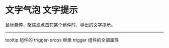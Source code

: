 # 文字气泡 文字提示

鼠标悬停、聚焦或点击在某个组件时，弹出的文字提示。

---

<script setup>
import TooltipBasicUse from "./component/tooltip-basic-use.md"
import TooltipMini from "./component/tooltip-mini.md"
import TooltipPosition from "./component/tooltip-position.md"
import TooltipBg from "./component/tooltip-bg.md"
import TooltipApi from "./component/tooltip-api.md"
import TooltipTip from "./component/tooltip-tip.md"
</script>

<ClientOnly>
<tooltip-basic-use />
<tooltip-mini />
<tooltip-position />
<tooltip-bg />
<yc-tag>tooltip</yc-tag> 组件的 <yc-tag>trigger-props</yc-tag> 继承 <yc-tag>trigger</yc-tag>  组件的全部属性
</ClientOnly>
<tooltip-api />
<tooltip-tip />
